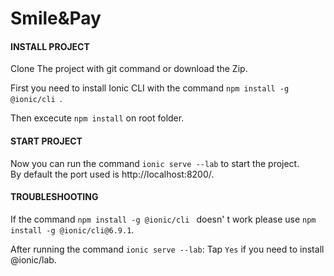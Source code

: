 # Smile&Pay

#### INSTALL PROJECT

Clone The project with git command or download the Zip.

First you need to install Ionic CLI with the command `npm install -g @ionic/cli
`.

Then excecute `npm install` on root folder.



#### START PROJECT

Now you can run the command `ionic serve --lab` to start the project. </br>
By default the port used is http://localhost:8200/.



#### TROUBLESHOOTING

If the command `npm install -g @ionic/cli
` doesn' t work please use `npm install -g @ionic/cli@6.9.1`.

 After running the command `ionic serve --lab`: Tap  `Yes` if you need to install @ionic/lab.



